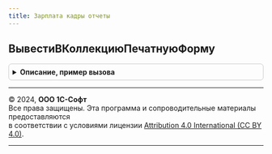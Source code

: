 ```yaml
---
title: Зарплата кадры отчеты
---
```



## ВывестиВКоллекциюПечатнуюФорму
<details style="margin: 1em 0; padding: 0.5em; border: 1px solid #ccc; border-radius: 6px;">

<summary style="font-weight: bold; cursor: pointer;">Описание, пример вызова</summary>

```bsl

// Выводит в коллекцию печатных форм табличный документ настраиваемой печатной формы.
// Используется при формировании настраиваемых печатных форм из модулей менеджеров отчетов - печатных форм.
//
// Параметры:
//   ИмяОтчета                           - Строка, полное имя объекта метаданных - отчета
//   МассивОбъектов                      - см. УправлениеПечатьюПереопределяемый.ПриПечати.ОбъектыПечати
//   ПараметрыПечати                     - см. УправлениеПечатьюПереопределяемый.ПриПечати.ОбъектыПечати
//   КоллекцияПечатныхФорм               - см. УправлениеПечатьюПереопределяемый.ПриПечати.ОбъектыПечати
//   ОбъектыПечати                       - см. УправлениеПечатьюПереопределяемый.ПриПечати.ОбъектыПечати
//   ПараметрыВывода                     - см. УправлениеПечатьюПереопределяемый.ПриПечати.ОбъектыПечати
//   ВнешниеНаборыДанных                 - Структура
//   ДополнительныеПараметрыФормирования - Структура
//
Процедура ВывестиВКоллекциюПечатнуюФорму(ИмяОтчета, МассивОбъектов, ПараметрыПечати, КоллекцияПечатныхФорм, ОбъектыПечати, ПараметрыВывода, ВнешниеНаборыДанных = Неопределено, ДополнительныеПараметрыФормирования = Неопределено) Экспорт
```

Пример вызова
```bsl
ЗарплатаКадрыОтчеты.ВывестиВКоллекциюПечатнуюФорму(ИмяОтчета, МассивОбъектов, ПараметрыПечати, КоллекцияПечатныхФорм, ОбъектыПечати, ПараметрыВывода, ВнешниеНаборыДанных, ДополнительныеПараметрыФормирования);
```
</details>

---

© 2024, **ООО 1С-Софт**  
Все права защищены. Эта программа и сопроводительные материалы предоставляются  
в соответствии с условиями лицензии [Attribution 4.0 International (CC BY 4.0)](https://creativecommons.org/licenses/by/4.0/legalcode).

---
